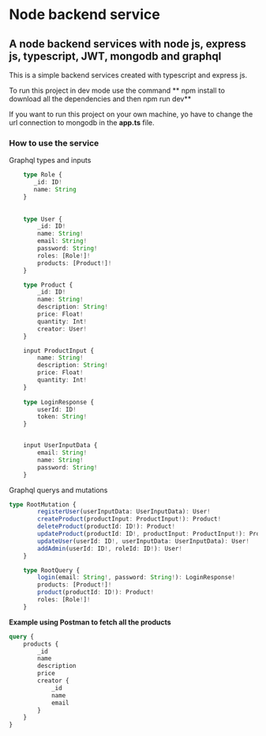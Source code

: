 # Node backend service
## A node backend services with node js, express js, typescript, JWT, mongodb and graphql

This is a simple backend services created with typescript and express js.

To run this project in dev mode use the command ** npm install to download all the dependencies and then npm run dev**

If you want to run this project on your own machine, yo have to change the url connection to mongodb in the **app.ts** file.

### How to use the service

Graphql types and inputs

```typescript
    type Role {
       _id: ID!
       name: String
    }
    
    
    type User {
        _id: ID!
        name: String!
        email: String!
        password: String!
        roles: [Role!]!
        products: [Product!]!
    }

    type Product {
        _id: ID!
        name: String!
        description: String!
        price: Float!
        quantity: Int!
        creator: User!
    }

    input ProductInput {
        name: String!
        description: String!
        price: Float!
        quantity: Int!
    }
    
    type LoginResponse {
        userId: ID!
        token: String!
    }


    input UserInputData {
        email: String!
        name: String!
        password: String!
    }
 ```
 
Graphql querys and mutations

```typescript
type RootMutation {
        registerUser(userInputData: UserInputData): User!
        createProduct(productInput: ProductInput!): Product!
        deleteProduct(productId: ID!): Product!
        updateProduct(productId: ID!, productInput: ProductInput!): Product!
        updateUser(userId: ID!, userInputData: UserInputData): User!
        addAdmin(userId: ID!, roleId: ID!): User!
    }

    type RootQuery {
        login(email: String!, password: String!): LoginResponse!
        products: [Product!]!
        product(productId: ID!): Product!
        roles: [Role!]!
    }
```

**Example using Postman to fetch all the products**

```graphql
query {
    products {
        _id
        name
        description
        price
        creator {
            _id
            name
            email
        }
    }
}
```


